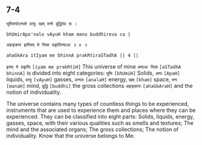 ## 7-4


```shloka-sa
भूमिरापोऽनलो वायुः खम् मनो बुद्धिरेव च ।
```
```shloka-sa-hk
bhUmirApo'nalo vAyuH kham mano buddhireva ca |
```
```shloka-sa
अहङ्कार इतीयम् मे भिन्ना प्रकृतिरष्टधा ॥ ४ ॥
```
```shloka-sa-hk
ahaGkAra itIyam me bhinnA prakRtiraSTadhA || 4 ||
```

`इयम् मे प्रकृतिः` `[iyam me prakRtiH]` This universe of mine `अष्टधा भिन्ना` `[aSTadhA bhinnA]` is divided into eight categories: `भूमिः` `[bhUmiH]` Solids, `आपः` `[ApaH]` liquids, `वायुः` `[vAyuH]` gasses, `अनलः` `[analaH]` energy, `खम्` `[kham]` space, `मनः` `[manaH]` mind, `बुद्धि` `[buddhi]` the gross collections `अहङ्कारः` `[ahaGkAraH]` and the notion of individuality.



The universe contains many types of countless things to be experienced, instruments that are used to experience them and places where they can be experienced. They can be classified into eight parts: Solids, liquids, energy, gasses, space, with their various qualities such as smells and textures; The mind and the associated organs; The gross collections; The notion of individuality. Know that the universe belongs to Me.

